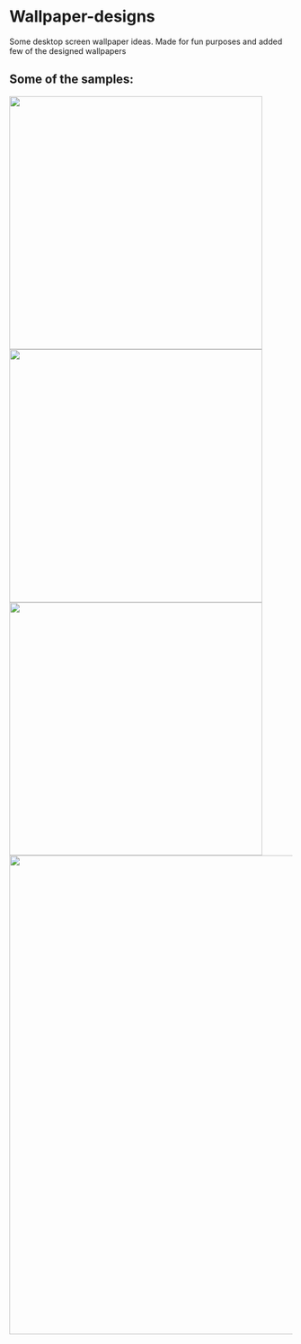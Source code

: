 # Wallpaper-designs
Some desktop screen wallpaper ideas.
Made for fun purposes and added few of the designed wallpapers

<h2>Some of the samples:</h2>

<img height="450px" src="https://user-images.githubusercontent.com/79411680/207428129-673899af-4b50-4a65-80dc-5613b001325a.png"></img>
<img height="450px" src="https://user-images.githubusercontent.com/79411680/207428154-2108a1e1-dd84-46f1-9baa-da98c6aac05f.png"></img>
<img height="450px" src="https://user-images.githubusercontent.com/79411680/207428992-9153bbec-9ec6-4a75-a9bf-31e45b69d114.png"></img>
<img width="852px" src="https://user-images.githubusercontent.com/79411680/207429063-e6c5f4a6-e76f-44f8-9e5f-e228daece1c3.png"></img>

